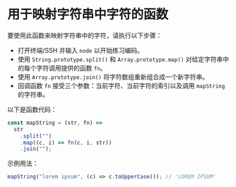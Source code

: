 # 用于映射字符串中字符的函数

要使用此函数来映射字符串中的字符，请执行以下步骤：

- 打开终端/SSH 并输入 `node` 以开始练习编码。
- 使用 `String.prototype.split()` 和 `Array.prototype.map()` 对给定字符串中的每个字符调用提供的函数 `fn`。
- 使用 `Array.prototype.join()` 将字符数组重新组合成一个新字符串。
- 回调函数 `fn` 接受三个参数：当前字符、当前字符的索引以及调用 `mapString` 的字符串。

以下是函数代码：

```js
const mapString = (str, fn) =>
  str
    .split("")
    .map((c, i) => fn(c, i, str))
    .join("");
```

示例用法：

```js
mapString("lorem ipsum", (c) => c.toUpperCase()); // 'LOREM IPSUM'
```
